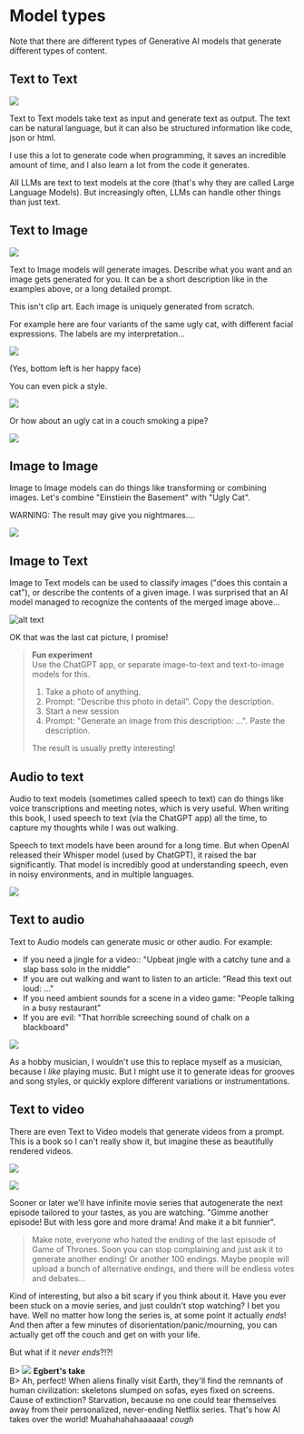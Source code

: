 # Model types

Note that there are different types of Generative AI models that generate different types of content.

## Text to Text

![](resources/070-text-to-text.png)

Text to Text models take text as input and generate text as output. The text can be natural language, but it can also be structured information like code, json or html.

I use this a lot to generate code when programming, it saves an incredible amount of time, and I also learn a lot from the code it generates.

All LLMs are text to text models at the core (that's why they are called Large Language Models). But increasingly often, LLMs can handle other things than just text.

## Text to Image

![](resources/070-text-to-image.png)

Text to Image models will generate images. Describe what you want and an image gets generated for you. It can be a short description like in the examples above, or a long detailed prompt.

This isn't clip art. Each image is uniquely generated from scratch.

For example here are four variants of the same ugly cat, with different facial expressions. The labels are my interpretation...

![](resources/070-ugly-cat-x4.png)

(Yes, bottom left is her happy face)

You can even pick a style.

![](resources/070-styles.png)

Or how about an ugly cat in a couch smoking a pipe?

![](resources/070-ugly-cat-smoking-pipe.png)

## Image to Image

Image to Image models can do things like transforming or combining images. Let's combine "Einstiein the Basement" with "Ugly Cat".

WARNING: The result may give you nightmares....

![](resources/070-image-to-image.png)

## Image to Text

Image to Text models can be used to classify images ("does this contain a cat"), or describe the contents of a given image. I was surprised that an AI model managed to recognize the contents of the merged image above...

![alt text](resources/070-image-to-text.png)

OK that was the last cat picture, I promise!

> **Fun experiment**  
> Use the ChatGPT app, or separate image-to-text and text-to-image models for this.
>
> 1. Take a photo of anything.
> 2. Prompt: "Describe this photo in detail". Copy the description.
> 3. Start a new session
> 4. Prompt: "Generate an image from this description: ...". Paste the description.
>
> The result is usually pretty interesting!

## Audio to text

Audio to text models (sometimes called speech to text) can do things like voice transcriptions and meeting notes, which is very useful. When writing this book, I used speech to text (via the ChatGPT app) all the time, to capture my thoughts while I was out walking.

Speech to text models have been around for a long time. But when OpenAI released their Whisper model (used by ChatGPT), it raised the bar significantly. That model is incredibly good at understanding speech, even in noisy environments, and in multiple languages.

![](resources/070-audio-to-text.png)

## Text to audio

Text to Audio models can generate music or other audio. For example:

- If you need a jingle for a video:: "Upbeat jingle with a catchy tune and a slap bass solo in the middle"
- If you are out walking and want to listen to an article: "Read this text out loud: ..."
- If you need ambient sounds for a scene in a video game: "People talking in a busy restaurant"
- If you are evil: "That horrible screeching sound of chalk on a blackboard"

![](resources/070-text-to-audio.png)

As a hobby musician, I wouldn't use this to replace myself as a musician, because I _like_ playing music. But I might use it to generate ideas for grooves and song styles, or quickly explore different variations or instrumentations.

## Text to video

There are even Text to Video models that generate videos from a prompt. This is a book so I can't really show it, but imagine these as beautifully rendered videos.

![](resources/070-text-to-video-1.png)

![](resources/070-text-to-video-2.png)

Sooner or later we’ll have infinite movie series that autogenerate the next episode tailored to your tastes, as you are watching. "Gimme another episode! But with less gore and more drama! And make it a bit funnier".

> Make note, everyone who hated the ending of the last episode of Game of Thrones. Soon you can stop complaining and just ask it to generate another ending! Or another 100 endings. Maybe people will upload a bunch of alternative endings, and there will be endless votes and debates...

Kind of interesting, but also a bit scary if you think about it. Have you ever been stuck on a movie series, and just couldn't stop watching? I bet you have. Well no matter how long the series is, at some point it actually _ends_! And then after a few minutes of disorientation/panic/mourning, you can actually get off the couch and get on with your life.

But what if it _never ends_?!?!

B> ![](resources/egbert-small.png) **Egbert's take**  
B> Ah, perfect! When aliens finally visit Earth, they'll find the remnants of human civilization: skeletons slumped on sofas, eyes fixed on screens. Cause of extinction? Starvation, because no one could tear themselves away from their personalized, never-ending Netflix series. That's how AI takes over the world! Muahahahahaaaaaa! _cough_

